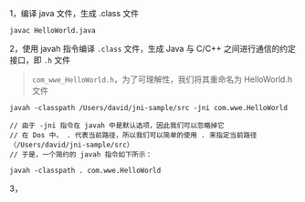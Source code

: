 
1，编译 java 文件，生成 .class 文件

```
javac HelloWorld.java
```

2，使用 javah 指令编译 `.class` 文件，生成 Java 与 C/C++ 之间进行通信的约定接口，即 `.h` 文件

>`com_wwe_HelloWorld.h`，为了可理解性，我们将其重命名为 HelloWorld.h 文件

```
javah -classpath /Users/david/jni-sample/src -jni com.wwe.HelloWorld

// 由于 -jni 指令在 javah 中是默认选项，因此我们可以忽略掉它
// 在 Dos 中， . 代表当前路径，所以我们可以简单的使用 . 来指定当前路径（/Users/david/jni-sample/src）
// 于是，一个简约的 javah 指令如下所示：

javah -classpath . com.wwe.HelloWorld
```

3，